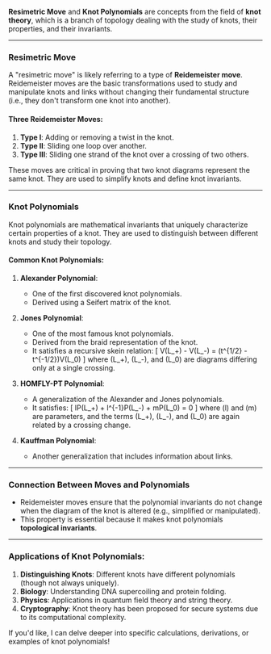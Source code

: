 **Resimetric Move** and **Knot Polynomials** are concepts from the field of **knot theory**, which is a branch of topology dealing with the study of knots, their properties, and their invariants.

---

### **Resimetric Move**
A "resimetric move" is likely referring to a type of **Reidemeister move**. Reidemeister moves are the basic transformations used to study and manipulate knots and links without changing their fundamental structure (i.e., they don't transform one knot into another).

#### **Three Reidemeister Moves**:
1. **Type I**: Adding or removing a twist in the knot.
2. **Type II**: Sliding one loop over another.
3. **Type III**: Sliding one strand of the knot over a crossing of two others.

These moves are critical in proving that two knot diagrams represent the same knot. They are used to simplify knots and define knot invariants.

---

### **Knot Polynomials**
Knot polynomials are mathematical invariants that uniquely characterize certain properties of a knot. They are used to distinguish between different knots and study their topology.

#### **Common Knot Polynomials**:
1. **Alexander Polynomial**:
   - One of the first discovered knot polynomials.
   - Derived using a Seifert matrix of the knot.

2. **Jones Polynomial**:
   - One of the most famous knot polynomials.
   - Derived from the braid representation of the knot.
   - It satisfies a recursive skein relation:
     \[
     V(L_+) - V(L_-) = (t^{1/2} - t^{-1/2})V(L_0)
     \]
     where \(L_+\), \(L_-\), and \(L_0\) are diagrams differing only at a single crossing.

3. **HOMFLY-PT Polynomial**:
   - A generalization of the Alexander and Jones polynomials.
   - It satisfies:
     \[
     lP(L_+) + l^{-1}P(L_-) + mP(L_0) = 0
     \]
     where \(l\) and \(m\) are parameters, and the terms \(L_+\), \(L_-\), and \(L_0\) are again related by a crossing change.

4. **Kauffman Polynomial**:
   - Another generalization that includes information about links.

---

### **Connection Between Moves and Polynomials**
- Reidemeister moves ensure that the polynomial invariants do not change when the diagram of the knot is altered (e.g., simplified or manipulated).
- This property is essential because it makes knot polynomials **topological invariants**.

---

### **Applications of Knot Polynomials**:
1. **Distinguishing Knots**: Different knots have different polynomials (though not always uniquely).
2. **Biology**: Understanding DNA supercoiling and protein folding.
3. **Physics**: Applications in quantum field theory and string theory.
4. **Cryptography**: Knot theory has been proposed for secure systems due to its computational complexity.

If you'd like, I can delve deeper into specific calculations, derivations, or examples of knot polynomials!
